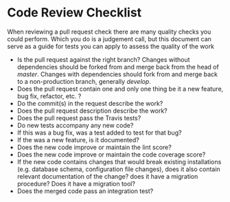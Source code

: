 # Code Review Checklist

When reviewing a pull request check there are many quality checks you could perform.  Which you do is a judgement call, but this document can serve as a guide for tests you can apply to assess the quality of the work

* Is the pull request against the right branch?  Changes without  dependencies should be forked from and merge back from the head of _master_.  Changes with dependencies should fork from and merge back to a non-production branch, generally _develop_.
* Does the pull request contain one and only one thing be it a new feature, bug fix, refactor, etc. ?
* Do the commit(s) in the request describe the work?
* Does the pull request description describe the work?
* Does the pull request pass the Travis tests?
* Do new tests accompany any new code?
* If this was a bug fix, was a test added to test for that bug?
* If the was a new feature, is it documented?
* Does the new code improve or maintain the lint score?
* Does the new code improve or maintain the code coverage score?
* If the new code contains changes that would break existing installations (e.g. database schema, configuration file changes), does it also contain relevant documentation of the change?  does it have a migration procedure?  Does it have a migration tool?  
* Does the merged code pass an integration test?
